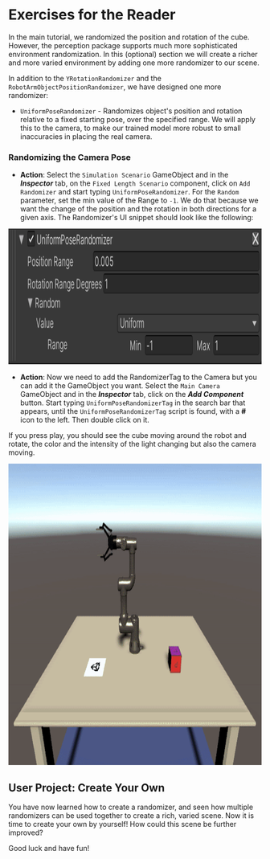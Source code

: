# Exercises for the Reader

In the main tutorial, we randomized the position and rotation of the cube. However, the perception package supports much more sophisticated environment randomization. In this (optional) section we will create a richer and more varied environment by adding one more randomizer to our scene.

In addition to the `YRotationRandomizer` and the `RobotArmObjectPositionRandomizer`, we have designed one more randomizer: 
* `UniformPoseRandomizer` - Randomizes object's position and rotation relative to a fixed starting pose, over the specified range. We will apply this to the camera, to make our trained model more robust to small inaccuracies in placing the real camera.

### Randomizing the Camera Pose

* **Action**: Select the `Simulation Scenario` GameObject and in the _**Inspector**_ tab, on the `Fixed Length Scenario` component, click on `Add Randomizer` and start typing `UniformPoseRandomizer`. For the `Random` parameter, set the min value of the Range to `-1`. We do that because we want the change of the position and the rotation in both directions for a given axis. The Randomizer's UI snippet should look like the following: 

<p align="center">
<img src="Images/5_uniform_pose_randomizer_settings.png" height=270/>
</p>

* **Action**: Now we need to add the RandomizerTag to the Camera but you can add it the GameObject you want. Select the `Main Camera` GameObject and in the _**Inspector**_ tab, click on the _**Add Component**_ button. Start typing `UniformPoseRandomizerTag` in the search bar that appears, until the `UniformPoseRandomizerTag` script is found, with a **#** icon to the left. Then double click on it.

If you press play, you should see the cube moving around the robot and rotate, the color and the intensity of the light changing but also the camera moving.

<p align="center">
<img src="Gifs/5_camera_randomizer.gif" height=600/>
</p>


## User Project: Create Your Own

You have now learned how to create a randomizer, and seen how multiple randomizers can be used together to create a rich, varied scene. Now it is time to create your own by yourself! How could this scene be further improved?

Good luck and have fun! 
